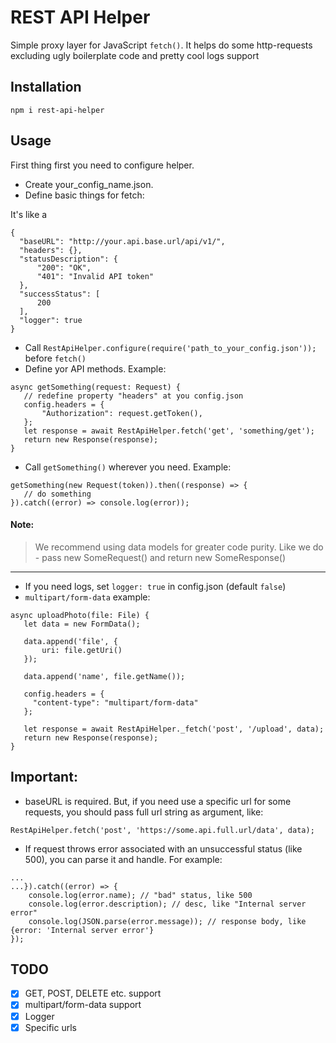 # REST API Helper
Simple proxy layer for JavaScript `fetch()`. It helps do some http-requests excluding ugly boilerplate code and pretty cool logs support
## Installation
    npm i rest-api-helper
## Usage
First thing first you need to configure helper.   
  - Create your_config_name.json.
  - Define basic things for fetch:
  
  It's like a
  ```$xslt
{
    "baseURL": "http://your.api.base.url/api/v1/",
    "headers": {},
    "statusDescription": {
        "200": "OK",
        "401": "Invalid API token"
    },
    "successStatus": [
        200
    ],
    "logger": true
}
```
 - Call `RestApiHelper.configure(require('path_to_your_config.json'));` before `fetch()`
 - Define yor API methods. Example:
 ```$xslt
async getSomething(request: Request) {
	// redefine property "headers" at you config.json
	config.headers = {
		"Authorization": request.getToken(),
	};
	let response = await RestApiHelper.fetch('get', 'something/get');
	return new Response(response);
}
```
 - Call `getSomething()` wherever you need. Example:
 ```$xslt
getSomething(new Request(token)).then((response) => {
	// do something
}).catch((error) => console.log(error));
```
#### Note:
> We recommend using data models for greater code purity. Like we do - pass new SomeRequest() and return new SomeResponse()
---
 - If you need logs, set `logger: true` in config.json (default `false`)
 - `multipart/form-data` example:
 ```$xslt
async uploadPhoto(file: File) {
    let data = new FormData();
    
    data.append('file', {
        uri: file.getUri()
    });
    
    data.append('name', file.getName());
    
    config.headers = {
      "content-type": "multipart/form-data"
    };
    
    let response = await RestApiHelper._fetch('post', '/upload', data);
    return new Response(response);
}
```
## Important:
- baseURL is required. But, if you need use a specific url for some requests, you should pass full url string as argument, like:
```$xslt
RestApiHelper.fetch('post', 'https://some.api.full.url/data', data);
```
- If request throws error associated with an unsuccessful status (like 500), you can parse it and handle. For example:
```$xslt
...
...}).catch((error) => {
    console.log(error.name); // "bad" status, like 500
    console.log(error.description); // desc, like "Internal server error"
    console.log(JSON.parse(error.message)); // response body, like {error: 'Internal server error'}
});
```

## TODO

- [X] GET, POST, DELETE etc. support
- [X] multipart/form-data support
- [X] Logger
- [X] Specific urls
